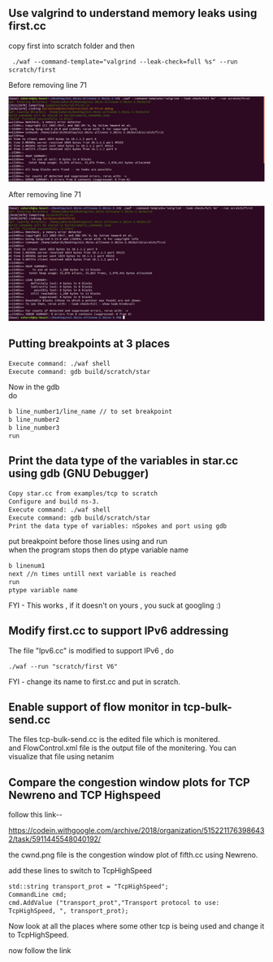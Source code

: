## Use valgrind to understand memory leaks using first.cc

copy first into scratch folder and then 

     ./waf --command-template="valgrind --leak-check=full %s" --run scratch/first

Before removing line 71

 ![before](before.png "before")

After removing line 71

 ![after](after.png "after")

## Putting breakpoints at 3 places

    Execute command: ./waf shell
    Execute command: gdb build/scratch/star

Now in the gdb   
do

    
    b line_number1/line_name // to set breakpoint
    b line_number2
    b line_number3
    run


## Print the data type of the variables in star.cc using gdb (GNU Debugger)

    Copy star.cc from examples/tcp to scratch
    Configure and build ns-3.
    Execute command: ./waf shell
    Execute command: gdb build/scratch/star
    Print the data type of variables: nSpokes and port using gdb

put breakpoint before those lines using and run  
when the program stops then do ptype variable name
    
    b linenum1  
    next //n times untill next variable is reached
    run
    ptype variable name  

FYI - This works , if it doesn't on yours , you suck at googling :)
## Modify first.cc to support IPv6 addressing

The file "Ipv6.cc" is modified to support IPv6 , do 
    
    ./waf --run "scratch/first V6"

FYI - change its name to first.cc and put in scratch.

## Enable support of flow monitor in tcp-bulk-send.cc
The files tcp-bulk-send.cc is the edited file which is monitered.  
and FlowControl.xml file is the output file of the monitering.
You can visualize that file using netanim

## Compare the congestion window plots for TCP Newreno and TCP Highspeed
follow this link--    

https://codein.withgoogle.com/archive/2018/organization/5152211763986432/task/5911445548040192/

the cwnd.png file is the congestion window plot of fifth.cc  using Newreno.

add these lines to switch to TcpHighSpeed

    std::string transport_prot = "TcpHighSpeed";
    CommandLine cmd;
    cmd.AddValue ("transport_prot","Transport protocol to use: TcpHighSpeed, ", transport_prot);

Now look at all the places where some other tcp is being used and change it to TcpHighSpeed.

now follow the link




